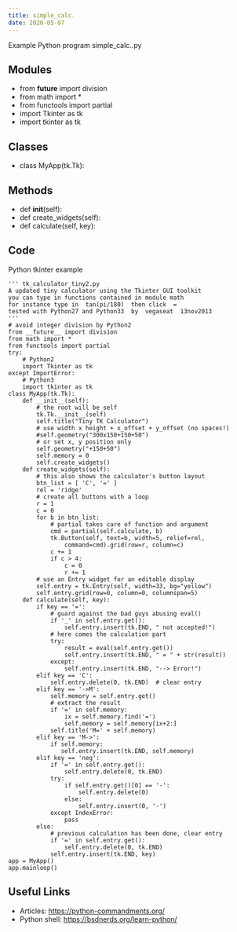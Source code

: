 ```yaml
---
title: simple_calc.
date: 2020-05-07
---
```

Example Python program simple_calc..py

## Modules

* from __future__ import division
* from math import *
* from functools import partial
* import Tkinter as tk
* import tkinter as tk

## Classes

* class MyApp(tk.Tk):

## Methods

* def __init__(self):
* def create_widgets(self):
* def calculate(self, key):

## Code

Python tkinter example

    ''' tk_calculator_tiny2.py
    A updated tiny calculator using the Tkinter GUI toolkit
    you can type in functions contained in module math
    for instance type in  tan(pi/180)  then click  =
    tested with Python27 and Python33  by  vegaseat  13nov2013
    '''
    # avoid integer division by Python2
    from __future__ import division
    from math import *
    from functools import partial
    try:
        # Python2
        import Tkinter as tk
    except ImportError:
        # Python3
        import tkinter as tk
    class MyApp(tk.Tk):
        def __init__(self):
            # the root will be self
            tk.Tk.__init__(self)
            self.title("Tiny TK Calculator")
            # use width x height + x_offset + y_offset (no spaces!)
            #self.geometry("300x150+150+50")
            # or set x, y position only
            self.geometry("+150+50")
            self.memory = 0
            self.create_widgets()
        def create_widgets(self):
            # this also shows the calculator's button layout
            btn_list = [ 'C', '=' ]
            rel = 'ridge'
            # create all buttons with a loop
            r = 1
            c = 0
            for b in btn_list:
                # partial takes care of function and argument
                cmd = partial(self.calculate, b)
                tk.Button(self, text=b, width=5, relief=rel,
                    command=cmd).grid(row=r, column=c)
                c += 1
                if c > 4:
                    c = 0
                    r += 1
            # use an Entry widget for an editable display
            self.entry = tk.Entry(self, width=33, bg="yellow")
            self.entry.grid(row=0, column=0, columnspan=5)
        def calculate(self, key):
            if key == '=':
                # guard against the bad guys abusing eval()
                if '_' in self.entry.get():
                    self.entry.insert(tk.END, " not accepted!")
                # here comes the calculation part
                try:
                    result = eval(self.entry.get())
                    self.entry.insert(tk.END, " = " + str(result))
                except:
                    self.entry.insert(tk.END, "--> Error!")
            elif key == 'C':
                self.entry.delete(0, tk.END)  # clear entry
            elif key == '->M':
                self.memory = self.entry.get()
                # extract the result
                if '=' in self.memory:
                    ix = self.memory.find('=')
                    self.memory = self.memory[ix+2:]
                self.title('M=' + self.memory)
            elif key == 'M->':
                if self.memory:
                   self.entry.insert(tk.END, self.memory)
            elif key == 'neg':
                if '=' in self.entry.get():
                    self.entry.delete(0, tk.END)
                try:
                    if self.entry.get()[0] == '-':
                        self.entry.delete(0)
                    else:
                        self.entry.insert(0, '-')
                except IndexError:
                    pass
            else:
                # previous calculation has been done, clear entry
                if '=' in self.entry.get():
                    self.entry.delete(0, tk.END)
                self.entry.insert(tk.END, key)
    app = MyApp()
    app.mainloop()
    

## Useful Links

- Articles: https://python-commandments.org/
- Python shell: https://bsdnerds.org/learn-python/
